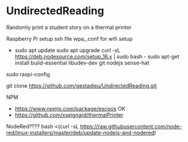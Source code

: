 # UndirectedReading
 Randomly print a student story on a thermal printer




Raspberry Pi setup
ssh file
wpa_.conf for wifi setup 
- sudo apt update 
sudo apt upgrade
curl -sL https://deb.nodesource.com/setup_16.x | sudo bash -
sudo apt-get install build-essential libudev-dev git nodejs sense-hat


sudo raspi-config 

git clone https://github.com/gestadieu/UndirectedReading.git


NPM
- https://www.npmjs.com/package/escpos OK
- https://github.com/xseignard/thermalPrinter


NodeRed????
bash <(curl -sL https://raw.githubusercontent.com/node-red/linux-installers/master/deb/update-nodejs-and-nodered)